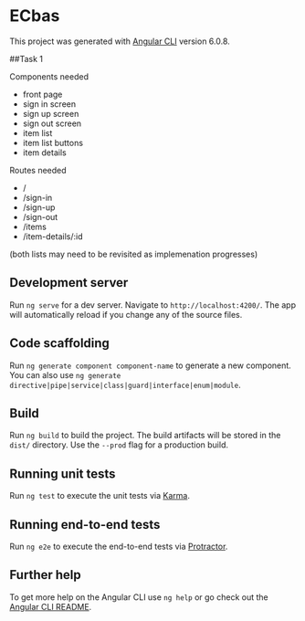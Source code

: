# ECbas

This project was generated with [Angular CLI](https://github.com/angular/angular-cli) version 6.0.8.

##Task 1

Components needed

* front page
* sign in screen
* sign up screen
* sign out screen
* item list
* item list buttons
* item details

Routes needed

* /
* /sign-in
* /sign-up
* /sign-out
* /items
* /item-details/:id

(both lists may need to be revisited as implemenation progresses)

## Development server

Run `ng serve` for a dev server. Navigate to `http://localhost:4200/`. The app will automatically reload if you change any of the source files.

## Code scaffolding

Run `ng generate component component-name` to generate a new component. You can also use `ng generate directive|pipe|service|class|guard|interface|enum|module`.

## Build

Run `ng build` to build the project. The build artifacts will be stored in the `dist/` directory. Use the `--prod` flag for a production build.

## Running unit tests

Run `ng test` to execute the unit tests via [Karma](https://karma-runner.github.io).

## Running end-to-end tests

Run `ng e2e` to execute the end-to-end tests via [Protractor](http://www.protractortest.org/).

## Further help

To get more help on the Angular CLI use `ng help` or go check out the [Angular CLI README](https://github.com/angular/angular-cli/blob/master/README.md).
